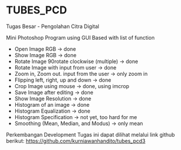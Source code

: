 # TUBES_PCD

Tugas Besar - Pengolahan Citra Digital

Mini Photoshop Program using GUI Based with list of function
- Open Image RGB -> done
- Show Image RGB -> done
- Rotate Image 90rotate clockwise (multiple) -> done
- Rotate Image with input from user -> done
- Zoom in, Zoom out. input from the user -> only zoom in
- Flipping left, right, up and down  -> done
- Crop Image using mouse  -> done, using imcrop
- Save Image after editing -> done
- Show Image Resolution -> done
- Histogram of an image -> done
- Histogram Equalization -> done
- Histogram Specification -> not yet, too hard for me
- Smoothing (Mean, Median, and Modus) -> only mean

Perkembangan Development Tugas ini dapat dilihat melalui link github berikut:
https://github.com/kurniawanhandito/tubes_pcd3